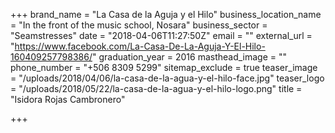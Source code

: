 +++
brand_name = "La Casa de la Aguja y el Hilo"
business_location_name = "In the front of the music school, Nosara"
business_sector = "Seamstresses"
date = "2018-04-06T11:27:50Z"
email = ""
external_url = "https://www.facebook.com/La-Casa-De-La-Aguja-Y-El-Hilo-160409257798386/"
graduation_year = 2016
masthead_image = ""
phone_number = "+506 8309 5299"
sitemap_exclude = true
teaser_image = "/uploads/2018/04/06/la-casa-de-la-agua-y-el-hilo-face.jpg"
teaser_logo = "/uploads/2018/05/22/la-casa-de-la-agua-y-el-hilo-logo.png"
title = "Isidora Rojas Cambronero"

+++
